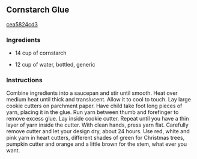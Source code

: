 ## Cornstarch Glue

[cea5824cd3](http://www.food.com/recipe/cornstarch-glue-446531)

### Ingredients

 - 14 cup of cornstarch

 - 12 cup of water, bottled, generic

### Instructions

Combine ingredients into a saucepan and stir until smooth. Heat over medium heat until thick and translucent. Allow it to cool to touch. Lay large cookie cutters on parchment paper. Have child take foot long pieces of yarn, placing it in the glue. Run yarn between thumb and forefinger to remove excess glue. Lay inside cookie cutter. Repeat until you have a thin layer of yarn inside the cutter. With clean hands, press yarn flat. Carefully remove cutter and let your design dry, about 24 hours. Use red, white and pink yarn in heart cutters, different shades of green for Christmas trees, pumpkin cutter and orange and a little brown for the stem, what ever you want.